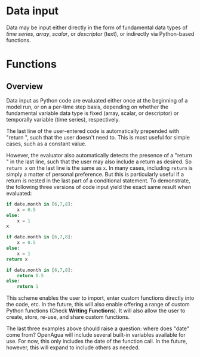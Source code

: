 # Data input

Data may be input either directly in the form of fundamental data types of *time series*, *array*, *scalar*, or *descriptor* (text), or indirectly via Python-based functions.

# Functions

## Overview

Data input as Python code are evaluated either once at the beginning of a model run, or on a per-time step basis, depending on whether the fundamental variable data type is fixed (array, scalar, or descriptor) or temporally variable (time series), respectively.

The last line of the user-entered code is automatically prepended with "return ", such that the user doesn't need to. This is most useful for simple cases, such as a constant value.

However, the evaluator also automatically detects the presence of a "return " in the last line, such that the user may also include a return as desired. So `return x` on the last line is the same as `x`. In many cases, including `return` is simply a matter of personal preference. But this is particularly useful if a return is nested in the last part of a conditional statement. To demonstrate, the following three versions of code input yield the exact same result when evaluated:

```python
if date.month in [6,7,8]:
    x = 0.5
else:
    x = 1
x
```

```python
if date.month in [6,7,8]:
    x = 0.5
else:
    x = 1
return x
```

```python
if date.month in [6,7,8]:
    return 0.5
else:
    return 1
```

This scheme enables the user to import, enter custom functions directly into the code, etc. In the future, this will also enable offering a range of custom Python functions \(Check **Writing Functions**\). It will also allow the user to create, store, re-use, and share custom functions.

The last three examples above should raise a question: where does "date" come from? OpenAgua will include several built-in variables available for use. For now, this only includes the date of the function call. In the future, however, this will expand to include others as needed.
